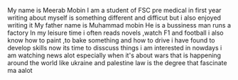 My name is Meerab Mobin 
I am a student of FSC pre medical in first year 
writing about myself is something different and difficut but i also enjoyed writing it 
My father name is Muhammad mobin 
He is a bussiness man  runs a factory 
In my leisure time i often reads novels ,watch F1 and football 
i also know how to paint ,to bake something and how to drive 
i have found to develop skills
now its time to disscuss things i am interested in 
nowdays i am watching news alot especially when it's about wars that is happening around the world like ukraine and palestine 
law is the degree that fascinate ma aalot
